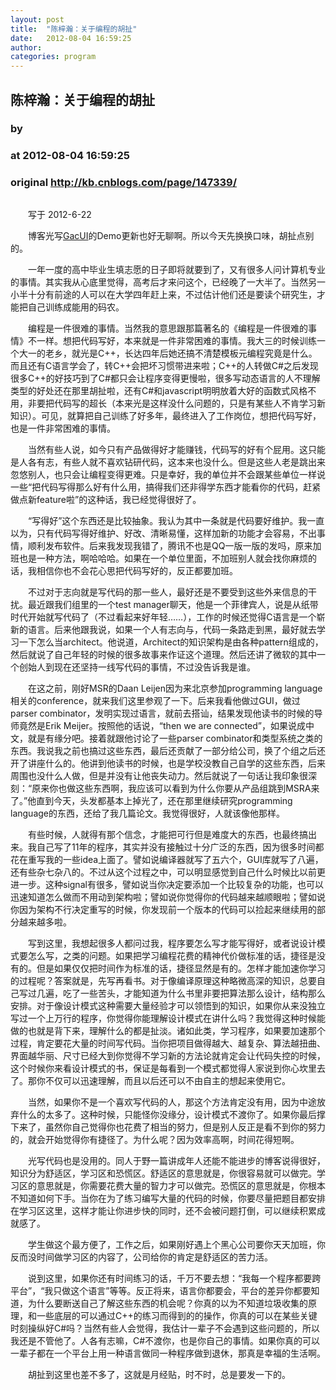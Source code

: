 ```yaml
---
layout: post
title:  "陈梓瀚：关于编程的胡扯"
date:   2012-08-04 16:59:25
author: 
categories: program
---
```


## 陈梓瀚：关于编程的胡扯
### by 
### at 2012-08-04 16:59:25
### original <http://kb.cnblogs.com/page/147339/>

<div><p style="text-align:center"><img src="http://pic001.cnblogs.com/images/2012/1/2012080417204683.jpg" alt=""></p><p>　　写于 2012-6-22</p><p>　　博客光写<a href="http://www.gaclib.net/">GacUI</a>的Demo更新也好无聊啊。所以今天先换换口味，胡扯点别的。</p><p>　　一年一度的高中毕业生填志愿的日子即将就要到了，又有很多人问计算机专业的事情。其实我从心底里觉得，高考后才来问这个，已经晚了一大半了。当然另一小半十分有前途的人可以在大学四年赶上来，不过估计他们还是要读个研究生，才能把自己训练成能用的码农。</p><p>　　编程是一件很难的事情。当然我的意思跟那篇著名的《编程是一件很难的事情》不一样。想把代码写好，本来就是一件非常困难的事情。我大三的时候训练一个大一的老乡，就光是C++，长达四年后她还搞不清楚模板元编程究竟是什么。而且还有C语言学会了，转C++会把坏习惯带进来啦；C++的人转做C#之后发现很多C++的好技巧到了C#都只会让程序变得更慢啦，很多写动态语言的人不理解类型的好处还在那里胡扯啦，还有C#和javascript明明放着大好的函数式风格不用，非要把代码写的超长（本来光是这样没什么问题的，只是有某些人不肯学习新知识）。可见，就算把自己训练了好多年，最终进入了工作岗位，想把代码写好，也是一件非常困难的事情。</p><p>　　当然有些人说，如今只有产品做得好才能赚钱，代码写的好有个屁用。这只能是人各有志，有些人就不喜欢钻研代码，这本来也没什么。但是这些人老是跳出来忽悠别人，也只会让编程变得更难。只是幸好，我的单位并不会跟某些单位一样说一些“把代码写得那么好有什么用，搞得我们还非得学东西才能看你的代码，赶紧做点新feature啦”的这种话，我已经觉得很好了。</p><p>　　“写得好”这个东西还是比较抽象。我认为其中一条就是代码要好维护。我一直以为，只有代码写得好维护、好改、清晰易懂，这样加新的功能才会容易，不出事情，顺利发布软件。后来我发现我错了，腾讯不也是QQ一版一版的发吗，原来加班也是一种方法，啊哈哈哈。如果在一个单位里面，不加班别人就会找你麻烦的话，我相信你也不会花心思把代码写好的，反正都要加班。</p><p>　　不过对于志向就是写代码的那一些人，最好还是不要受到这些外来信息的干扰。最近跟我们组里的一个test manager聊天，他是一个菲律宾人，说是从纸带时代开始就写代码了（不过看起来好年轻……），工作的时候还觉得C语言是一个崭新的语言。后来他跟我说，如果一个人有志向与，代码一条路走到黑，最好就去学习一下怎么当architect。他说道，Architect的知识架构是由各种pattern组成的，然后就说了自己年轻的时候的很多故事来作证这个道理。然后还讲了微软的其中一个创始人到现在还坚持一线写代码的事情，不过没告诉我是谁。</p><p>　　在这之前，刚好MSR的Daan Leijen因为来北京参加programming language相关的conference，就来我们这里参观了一下。后来我看他做过GUI，做过parser combinator，发明实现过语言，就前去搭讪，结果发现他读书的时候的导师竟然是Erik Meijer。按照他的话说，“then we are connected”，如果说成中文，就是有缘分吧。接着就跟他讨论了一些parser combinator和类型系统之类的东西。我说我之前也搞过这些东西，最后还贡献了一部分给公司，换了个组之后还开了讲座什么的。他讲到他读书的时候，也是学校没教自己自学的这些东西，后来周围也没什么人做，但是并没有让他丧失动力。然后就说了一句话让我印象很深刻：“原来你也做这些东西啊，我应该可以看到为什么你要从产品组跳到MSRA来了。”他直到今天，头发都基本上掉光了，还在那里继续研究programming language的东西，还给了我几篇论文。我觉得很好，人就该像他那样。</p><p>　　有些时候，人就得有那个信念，才能把可行但是难度大的东西，也最终搞出来。我自己写了11年的程序，其实并没有接触过十分广泛的东西，因为很多时间都花在重写我的一些idea上面了。譬如说编译器就写了五六个，GUI库就写了八遍，还有些杂七杂八的。不过从这个过程之中，可以明显感觉到自己什么时候比以前更进一步。这种signal有很多，譬如说当你决定要添加一个比较复杂的功能，也可以迅速知道怎么做而不用动到架构啦；譬如说你觉得你的代码越来越顺眼啦；譬如说你因为架构不行决定重写的时候，你发现前一个版本的代码可以捡起来继续用的部分越来越多啦。</p><p>　　写到这里，我想起很多人都问过我，程序要怎么写才能写得好，或者说设计模式要怎么写，之类的问题。如果把学习编程花费的精神代价做标准的话，捷径是没有的。但是如果仅仅把时间作为标准的话，捷径显然是有的。怎样才能加速你学习的过程呢？答案就是，先写再看书。对于像编译原理这种略微高深的知识，总要自己写过几遍，吃了一些苦头，才能知道为什么书里非要把算法那么设计，结构那么安排。对于像设计模式这种需要大量经验才可以领悟到的知识，如果你从来没独立写过一个上万行的程序，你觉得你能理解设计模式在讲什么吗？我觉得这种时候能做的也就是背下来，理解什么的都是扯淡。诸如此类，学习程序，如果要加速那个过程，肯定要花大量的时间写代码。当你把项目做得越大、越复杂、算法越扭曲、界面越华丽、尺寸已经大到你觉得不学习新的方法论就肯定会让代码失控的时候，这个时候你来看设计模式的书，保证是每看到一个模式都觉得人家说到你心坎里去了。那你不仅可以迅速理解，而且以后还可以不由自主的想起来使用它。</p><p>　　当然，如果你不是一个喜欢写代码的人，那这个方法肯定没有用，因为中途放弃什么的太多了。这种时候，只能怪你没缘分，设计模式不渡你了。如果你最后撑下来了，虽然你自己觉得你也花费了相当的努力，但是别人反正是看不到你的努力的，就会开始觉得你有捷径了。为什么呢？因为效率高啊，时间花得短啊。</p><p>　　光写代码也是没用的。同人于野一篇讲成年人还能不能进步的博客说得很好，知识分为舒适区，学习区和恐慌区。舒适区的意思就是，你很容易就可以做完。学习区的意思就是，你需要花费大量的智力才可以做完。恐慌区的意思就是，你根本不知道如何下手。当你在为了练习编写大量的代码的时候，你要尽量把题目都安排在学习区这里，这样才能让你进步快的同时，还不会被问题打倒，可以继续积累成就感了。</p><p>　　学生做这个最方便了，工作之后，如果刚好遇上个黑心公司要你天天加班，你反而没时间做学习区的内容了，公司给你的肯定是舒适区的苦力活。</p><p>　　说到这里，如果你还有时间练习的话，千万不要去想：“我每一个程序都要跨平台”，“我只做这个语言”等等。反正将来，语言你都要会，平台的差异你都要知道，为什么要断送自己了解这些东西的机会呢？你真的以为不知道垃圾收集的原理，和一些底层的可以通过C++的练习而得到的的操作，你真的可以在某些关键时刻操纵好C#吗？当然有些人会觉得，我估计一辈子不会遇到这些问题的，所以我还是不管他了。人各有志嘛，C#不渡你，也是你自己的事情。如果你真的可以一辈子都在一个平台上用一种语言做同一种程序做到退休，那真是幸福的生活啊。</p><p>　　胡扯到这里也差不多了，这就是月经贴，时不时，总是要发一下的。</p></div>